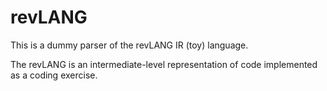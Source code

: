 # revLANG
This is a dummy parser of the revLANG IR (toy) language.

The revLANG is an intermediate-level representation of code implemented as a coding exercise.
